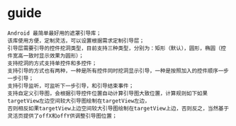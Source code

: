 # guide
    Android 最简单最好用的遮罩引导库；
    该库使用方便，定制灵活，可以设置根据需求定制引导层； 
    引导层需要引导的控件挖洞类型，目前支持三种类型，分别为：矩形（默认），圆形，椭圆（控件宽高一致时显示效果为圆形）；
    支持挖洞的方式支持单控件和多控件； 
    支持引导的方式也有两种，一种是所有控件同时挖洞显示引导，一种是按照加入的控件顺序一步一步引导；  
    支持引导监听，可监听下一步引导，和引导结束事件；  
    支持自定义引导图，会根据引导控件位置自动计算引导图大致位置，计算规则如下如果targetView左边空间较大引导图绘制在targetView左边，  
    否则相反如果targetView上边空间较大引导图绘制在targetView上边，否则反之，当然基于灵活页提供了offX和offY供调整引导图位置； 

